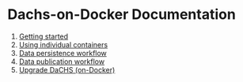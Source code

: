# Dachs-on-Docker Documentation

1. [Getting started](getting_started.md)
2. [Using individual containers](individual_containers.md)
3. <a href='./data_persistence.md'>Data persistence workflow</a>
4. <a href='./data_publication.md'>Data publication workflow</a>
5. [Upgrade DaCHS (on-Docker)](upgrade_dachs.md)
